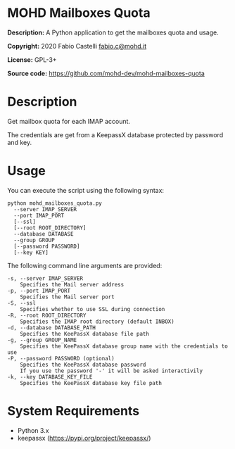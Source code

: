 # MOHD Mailboxes Quota

**Description:** A Python application to get the mailboxes quota and usage.

**Copyright:** 2020 Fabio Castelli <fabio.c@mohd.it>

**License:** GPL-3+

**Source code:** https://github.com/mohd-dev/mohd-mailboxes-quota

# Description

Get mailbox quota for each IMAP account.

The credentials are get from a KeepassX database protected by password and key.

# Usage

You can execute the script using the following syntax:

    python mohd_mailboxes_quota.py
      --server IMAP_SERVER
      --port IMAP_PORT
      [--ssl]
      [--root ROOT_DIRECTORY]
      --database DATABASE
      --group GROUP
      [--password PASSWORD]
      [--key KEY]
     

The following command line arguments are provided:

    -s, --server IMAP_SERVER
        Specifies the Mail server address
    -p, --port IMAP_PORT
        Specifies the Mail server port
    -S, --ssl
        Specifies whether to use SSL during connection
    -R, --root ROOT_DIRECTORY
        Specifies the IMAP root directory (default INBOX)
    -d, --database DATABASE_PATH
        Specifies the KeePassX database file path
    -g, --group GROUP_NAME
        Specifies the KeePassX database group name with the credentials to use
    -P, --password PASSWORD (optional)
        Specifies the KeePassX database password
        If you use the password '-' it will be asked interactivily
    -k, --key DATABASE_KEY_FILE
        Specifies the KeePassX database key file path

# System Requirements

* Python 3.x
* keepassx (<https://pypi.org/project/keepassx/>)
